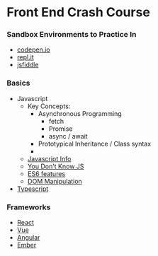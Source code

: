 # Front End Crash Course

### Sandbox Environments to Practice In
  - [codepen.io](https://codepen.io/)
  - [repl.it](https://repl.it/languages/javascript)
  - [jsfiddle](http://jsfiddle.net/)

### Basics
- Javascript
    - Key Concepts:
      - Asynchronous Programming
        - fetch
        - Promise
        - async / await
      - Prototypical Inheritance / Class syntax
      - 
    - [Javascript Info](https://javascript.info/)
    - [You Don't Know JS](https://github.com/getify/You-Dont-Know-JS)
    - [ES6 features](https://github.com/lukehoban/es6features)
    - [DOM Manipulation](https://developer.mozilla.org/en-US/docs/Web/API/Document)
- [Typescript](https://www.typescriptlang.org/docs/home)

### Frameworks
  - [React](http://reactjs.org)
  - [Vue](https://vuejs.org/)
  - [Angular](https://angular.io/)
  - [Ember](https://emberjs.com/)
